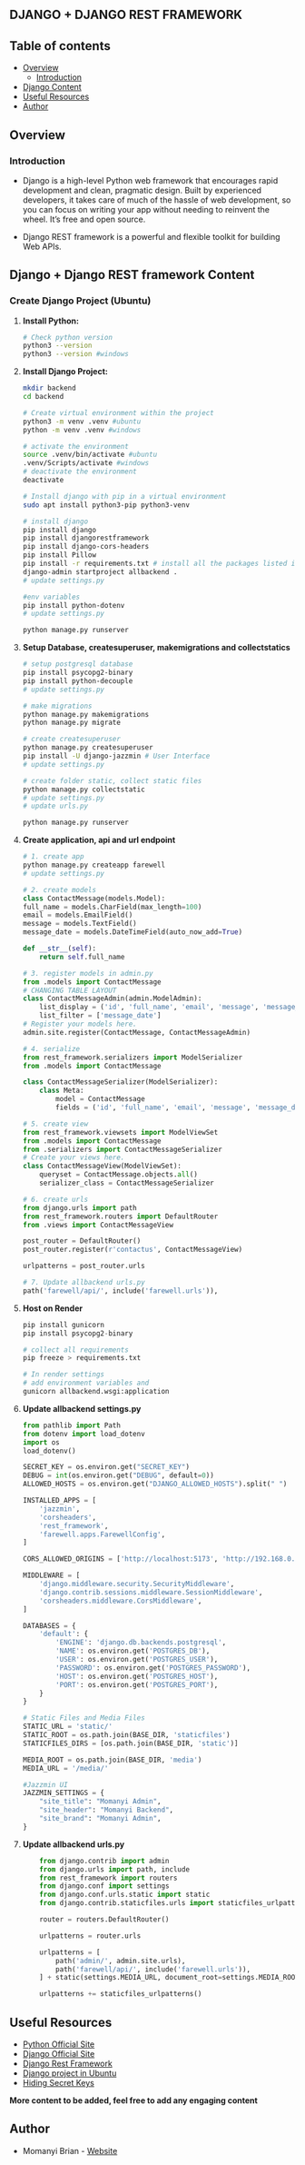 ## DJANGO + DJANGO REST FRAMEWORK

## Table of contents

- [Overview](#overview)
    - [Introduction](#introduction)
- [Django Content](#django-content)
- [Useful Resources](#useful-resources)
- [Author](#author)

## Overview

### Introduction
- Django is a high-level Python web framework that encourages rapid development and clean, pragmatic design. Built by experienced developers, it takes care of much of the hassle of web development, so you can focus on writing your app without needing to reinvent the wheel. It’s free and open source.

- Django REST framework is a powerful and flexible toolkit for building Web APIs.

## Django + Django REST framework Content

### Create Django Project (Ubuntu)

1. **Install Python:**

    ```bash
    # Check python version
    python3 --version
    python3 --version #windows
    ```

2. **Install Django Project:**

    ```bash
    mkdir backend
    cd backend

    # Create virtual environment within the project
    python3 -m venv .venv #ubuntu
    python -m venv .venv #windows

    # activate the environment
    source .venv/bin/activate #ubuntu
    .venv/Scripts/activate #windows
    # deactivate the environment
    deactivate

    # Install django with pip in a virtual environment
    sudo apt install python3-pip python3-venv

    # install django
    pip install django
    pip install djangorestframework
    pip install django-cors-headers
    pip install Pillow 
    pip install -r requirements.txt # install all the packages listed in your requirements. txt
    django-admin startproject allbackend .
    # update settings.py

    #env variables
    pip install python-dotenv
    # update settings.py

    python manage.py runserver
    ```

3. **Setup Database, createsuperuser, makemigrations and collectstatics**

    ```bash
    # setup postgresql database
    pip install psycopg2-binary
    pip install python-decouple
    # update settings.py

    # make migrations
    python manage.py makemigrations
    python manage.py migrate
    
    # create createsuperuser
    python manage.py createsuperuser
    pip install -U django-jazzmin # User Interface
    # update settings.py

    # create folder static, collect static files
    python manage.py collectstatic
    # update settings.py
    # update urls.py

    python manage.py runserver
    ```

4. **Create application, api and url endpoint**

    ```python
    # 1. create app
    python manage.py createapp farewell
    # update settings.py

    # 2. create models
    class ContactMessage(models.Model):
    full_name = models.CharField(max_length=100)
    email = models.EmailField()
    message = models.TextField()
    message_date = models.DateTimeField(auto_now_add=True)

    def __str__(self):
        return self.full_name

    # 3. register models in admin.py
    from .models import ContactMessage
    # CHANGING TABLE LAYOUT
    class ContactMessageAdmin(admin.ModelAdmin):
        list_display = ('id', 'full_name', 'email', 'message', 'message_date')
        list_filter = ['message_date']
    # Register your models here.
    admin.site.register(ContactMessage, ContactMessageAdmin)

    # 4. serialize
    from rest_framework.serializers import ModelSerializer
    from .models import ContactMessage

    class ContactMessageSerializer(ModelSerializer):
        class Meta:
            model = ContactMessage
            fields = ('id', 'full_name', 'email', 'message', 'message_date')

    # 5. create view
    from rest_framework.viewsets import ModelViewSet
    from .models import ContactMessage
    from .serializers import ContactMessageSerializer
    # Create your views here.
    class ContactMessageView(ModelViewSet):
        queryset = ContactMessage.objects.all()
        serializer_class = ContactMessageSerializer

    # 6. create urls
    from django.urls import path
    from rest_framework.routers import DefaultRouter
    from .views import ContactMessageView

    post_router = DefaultRouter()
    post_router.register(r'contactus', ContactMessageView)

    urlpatterns = post_router.urls

    # 7. Update allbackend urls.py
    path('farewell/api/', include('farewell.urls')),
    ```

5. **Host on Render**

    ```python
    pip install gunicorn
    pip install psycopg2-binary

    # collect all requirements
    pip freeze > requirements.txt

    # In render settings
    # add environment variables and
    gunicorn allbackend.wsgi:application
    ```

6. **Update allbackend settings.py**

    ```python
    from pathlib import Path
    from dotenv import load_dotenv
    import os
    load_dotenv()

    SECRET_KEY = os.environ.get("SECRET_KEY")
    DEBUG = int(os.environ.get("DEBUG", default=0))
    ALLOWED_HOSTS = os.environ.get("DJANGO_ALLOWED_HOSTS").split(" ")

    INSTALLED_APPS = [
        'jazzmin',
        'corsheaders',
        'rest_framework',
        'farewell.apps.FarewellConfig',
    ]

    CORS_ALLOWED_ORIGINS = ['http://localhost:5173', 'http://192.168.0.17:5173']

    MIDDLEWARE = [
        'django.middleware.security.SecurityMiddleware',
        'django.contrib.sessions.middleware.SessionMiddleware',
        'corsheaders.middleware.CorsMiddleware',
    ]

    DATABASES = {
        'default': {
            'ENGINE': 'django.db.backends.postgresql',
            'NAME': os.environ.get('POSTGRES_DB'),
            'USER': os.environ.get('POSTGRES_USER'),
            'PASSWORD': os.environ.get('POSTGRES_PASSWORD'),
            'HOST': os.environ.get('POSTGRES_HOST'),
            'PORT': os.environ.get('POSTGRES_PORT'),
        }
    }

    # Static Files and Media Files
    STATIC_URL = 'static/'
    STATIC_ROOT = os.path.join(BASE_DIR, 'staticfiles')
    STATICFILES_DIRS = [os.path.join(BASE_DIR, 'static')]

    MEDIA_ROOT = os.path.join(BASE_DIR, 'media')
    MEDIA_URL = '/media/'

    #Jazzmin UI
    JAZZMIN_SETTINGS = {
        "site_title": "Momanyi Admin",
        "site_header": "Momanyi Backend",
        "site_brand": "Momanyi Admin",
    }
    ```

7. **Update allbackend urls.py**

    ```python
        from django.contrib import admin
        from django.urls import path, include
        from rest_framework import routers
        from django.conf import settings
        from django.conf.urls.static import static
        from django.contrib.staticfiles.urls import staticfiles_urlpatterns

        router = routers.DefaultRouter()

        urlpatterns = router.urls

        urlpatterns = [
            path('admin/', admin.site.urls),
            path('farewell/api/', include('farewell.urls')),
        ] + static(settings.MEDIA_URL, document_root=settings.MEDIA_ROOT)

        urlpatterns += staticfiles_urlpatterns()
    ```

## Useful Resources
- [Python Official Site](https://www.python.org/)
- [Django Official Site](https://www.djangoproject.com/)
- [Django Rest Framework](https://www.django-rest-framework.org/)
- [Django project in Ubuntu](https://www.youtube.com/watch?v=BSRN0hC96L8)
- [Hiding Secret Keys](https://medium.com/@natmakesthings/hiding-secret-key-in-django-deployment-on-heroku-59b9640819a)


**More content to be added, feel free to add any engaging content**

## Author

- Momanyi Brian - [Website](https://momanyi-brian-portfolio.vercel.app)